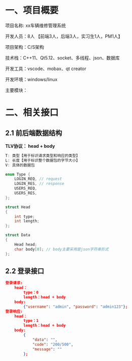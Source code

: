 # 一、项目概要

项目名称: xx车辆维修管理系统

开发人员：8人 【前端3人，后端3人，实习生1人，PM1人】

项目架构：C/S架构

技术栈：C++11、Qt5.12、socket、多线程、json、数据库

开发工具：vscode、mobax、qt creator

开发环境：windows/linux

主要模块：

# 二、相关接口

## 2.1 前后端数据结构

**TLV协议： head + body**

```c++
T: 类型【用于标识请求类型和响应的类型】
L: 长度【用于标识整个数据包的字节大小】
V: 具体的数据包
```

```c++
enum Type {
    LOGIN_REQ, // request
    LOGIN_RES, // response
    USERS_REQ,
    USERS_RES,
};

struct Head
{
    int type;
    int length;
};

struct Data
{
    Head head;
    char body[0]; // body主要采用是json字符串形式
};
```

## 2.2 登录接口

```json
登录请求:
	head：
		type：0
		length：head + body
	body:
		{"username": "admin", "password": "admin123"};
登录响应:
	head：
		type：1
		length：head + body
	body:
		{	
			"data": "", 
			"code": "200/500", 
			"message": ""
		};
```

